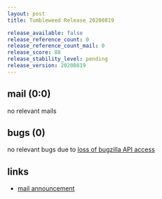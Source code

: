 ```yaml
---
layout: post
title: Tumbleweed Release 20200819

release_available: false
release_reference_count: 0
release_reference_count_mail: 0
release_score: 88
release_stability_level: pending
release_version: 20200819
---
```


## mail (0:0)

no relevant mails

## bugs (0)

<!--more-->

no relevant bugs due to [loss of bugzilla API access](https://bugzilla.opensuse.org/show_bug.cgi?id=1157722)



## links

- [mail announcement](https://lists.opensuse.org/opensuse-factory/2020-08/msg00192.html)
